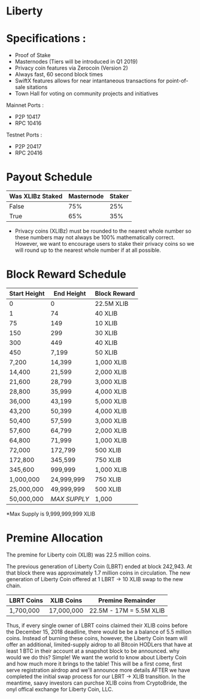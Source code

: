 # Liberty

# Specifications :

  - Proof of Stake
  - Masternodes (Tiers will be introduced in Q1 2019)
  - Privacy coin features via Zerocoin (Version 2)
  - Always fast, 60 second block times
  - SwiftX features allows for near intantaneous transactions for point-of-sale sitations
  - Town Hall for voting on community projects and initiatives

Mainnet Ports :
  - P2P 10417
  - RPC 10416

Testnet Ports :
  - P2P 20417
  - RPC 20416

Payout Schedule
======================

Was XLIBz Staked | Masternode | Staker 
---------------- | ---------- | -------------
False | 75% | 25%
True | 65% | 35%

* Privacy coins (XLIBz) must be rounded to the nearest whole number so these numbers may not always be 100% mathematically correct. However, we want to encourage users to stake their privacy coins so we will round up to the nearest whole number if at all possible.

Block Reward Schedule
=======================

Start Height | End Height | Block Reward
------------- | ------------- | -------------
0 | 0| 22.5M XLIB
1 |74 | 40 XLIB
75 | 149 | 10 XLIB
150 | 299 | 30 XLIB
300 | 449 | 40 XLIB
450 | 7,199 | 50 XLIB
7,200 | 14,399 | 1,000 XLIB
14,400 | 21,599 | 2,000 XLIB
21,600 | 28,799 | 3,000 XLIB
28,800 | 35,999 | 4,000 XLIB
36,000 | 43,199 | 5,000 XLIB
43,200 | 50,399 | 4,000 XLIB
50,400 | 57,599 | 3,000 XLIB
57,600 | 64,799 | 2,000 XLIB
64,800 | 71,999 | 1,000 XLIB
72,000 | 172,799 | 500 XLIB
172,800 | 345,599 | 750 XLIB
345,600 | 999,999 | 1,000 XLIB
1,000,000 | 24,999,999 | 750 XLIB
25,000,000 | 49,999,999 | 500 XLIB
50,000,000 | *MAX SUPPLY* | 1,000

*Max Supply is 9,999,999,999 XLIB

Premine Allocation
=======================

The premine for Liberty coin (XLIB) was 22.5 million coins.

The previous generation of Liberty Coin (LBRT) ended at block 242,943. At that block there was approximately 1.7 million coins in circulation. The new generation of Liberty Coin offered at 1 LBRT -> 10 XLIB swap to the new chain.

LBRT Coins | XLIB Coins | Premine Remainder
---------- | ------------ | ---------------
1,700,000 | 17,000,000 | 22.5M - 17M = 5.5M XLIB

Thus, if every single owner of LBRT coins claimed their XLIB coins before the December 15, 2018 deadline, there would be be a balance of 5.5 million coins. Instead of burning these coins, however, the Liberty Coin team will offer an additional, limited-supply aidrop to all Bitcoin HODLers that have at least 1 BTC in their  account at a snapshot block to be announced. why would we do this? Simple! We want the world to know about Liberty Coin and how much more it brings to the table! This will be a first come, first serve registration airdrop and we'll announce more details AFTER we have completed the initial swap process for our LBRT -> XLIB transition. In the meantime, saavy investors can purchse XLIB coins from CryptoBride, the onyl offical exchange for Liberty Coin, LLC.

